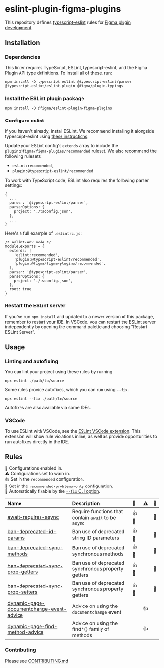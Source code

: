 # eslint-plugin-figma-plugins

This repository defines [typescript-eslint](https://typescript-eslint.io/) rules for [Figma plugin development](https://www.figma.com/plugin-docs/).

## Installation

### Dependencies

This linter requires TypeScript, ESLint, typescript-eslint, and the Figma Plugin API type definitions. To install all of these, run:

```
npm install -D typescript eslint @typescript-eslint/parser @typescript-eslint/eslint-plugin @figma/plugin-typings
```

### Install the ESLint plugin package

```
npm install -D @figma/eslint-plugin-figma-plugins
```

### Configure eslint

If you haven't already, install ESLint. We recommend installing it alongside typescript-eslint using [these instructions](https://typescript-eslint.io/getting-started#step-1-installation).

Update your ESLint config's `extends` array to include the `plugin:@figma/figma-plugins/recommended` ruleset. We also recommend the following rulesets:

- `eslint:recommended`,
- `plugin:@typescript-eslint/recommended`

To work with TypeScript code, ESLint also requires the following parser settings:

```
{
  ...
  parser: '@typescript-eslint/parser',
  parserOptions: {
    project: './tsconfig.json',
  },
  ...
}
```

Here's a full example of `.eslintrc.js`:

```
/* eslint-env node */
module.exports = {
  extends: [
    'eslint:recommended',
    'plugin:@typescript-eslint/recommended',
    'plugin:@figma/figma-plugins/recommended',
  ],
  parser: '@typescript-eslint/parser',
  parserOptions: {
    project: './tsconfig.json',
  },
  root: true
}
```

### Restart the ESLint server

If you've run `npm install` and updated to a newer version of this package, remember to restart your IDE. In VSCode, you can restart the ESLint server independently by opening the command palette and choosing "Restart ESLint Server".

## Usage

### Linting and autofixing

You can lint your project using these rules by running

```
npx eslint ./path/to/source
```

Some rules provide autofixes, which you can run using `--fix`.

```
npx eslint --fix ./path/to/source
```

Autofixes are also available via some IDEs.

### VSCode

To use ESLint with VSCode, see the [ESLint VSCode extension](https://marketplace.visualstudio.com/items?itemName=dbaeumer.vscode-eslint). This extension will show rule violations inline, as well as provide opportunities to run autofixes directly in the IDE.

## Rules

<!-- begin auto-generated rules list -->

💼 Configurations enabled in.\
⚠️ Configurations set to warn in.\
👍 Set in the `recommended` configuration.\
🔦 Set in the `recommended-problems-only` configuration.\
🔧 Automatically fixable by the [`--fix` CLI option](https://eslint.org/docs/user-guide/command-line-interface#--fix).

| Name                                                                                               | Description                                          | 💼    | ⚠️ | 🔧 |
| :------------------------------------------------------------------------------------------------- | :--------------------------------------------------- | :---- | :- | :- |
| [await-requires-async](docs/rules/await-requires-async.md)                                         | Require functions that contain `await` to be `async` | 👍 🔦 |    | 🔧 |
| [ban-deprecated-id-params](docs/rules/ban-deprecated-id-params.md)                                 | Ban use of deprecated string ID parameters           | 👍 🔦 |    | 🔧 |
| [ban-deprecated-sync-methods](docs/rules/ban-deprecated-sync-methods.md)                           | Ban use of deprecated synchronous methods            | 👍 🔦 |    | 🔧 |
| [ban-deprecated-sync-prop-getters](docs/rules/ban-deprecated-sync-prop-getters.md)                 | Ban use of deprecated synchronous property getters   | 👍 🔦 |    | 🔧 |
| [ban-deprecated-sync-prop-setters](docs/rules/ban-deprecated-sync-prop-setters.md)                 | Ban use of deprecated synchronous property getters   | 👍 🔦 |    | 🔧 |
| [dynamic-page-documentchange-event-advice](docs/rules/dynamic-page-documentchange-event-advice.md) | Advice on using the `documentchange` event           |       | 👍 |    |
| [dynamic-page-find-method-advice](docs/rules/dynamic-page-find-method-advice.md)                   | Advice on using the find*() family of methods        |       | 👍 |    |

<!-- end auto-generated rules list -->

### Contributing

Please see [CONTRIBUTING.md](./CONTRIBUTING.md)